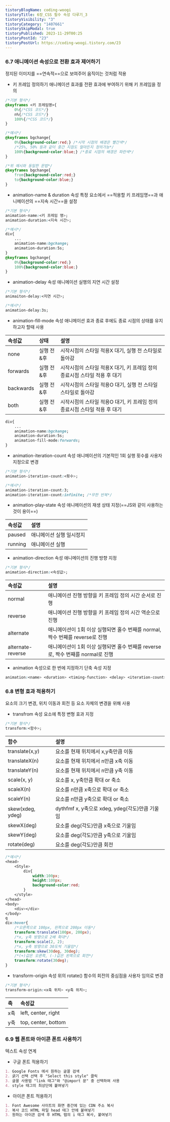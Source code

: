 ```yaml
---
tistoryBlogName: coding-woogi
tistoryTitle: 6장_CSS 필수 속성 다루기_3
tistoryVisibility: "3"
tistoryCategory: "1407661"
tistorySkipModal: true
tistoryPublished: 2023-11-29T00:25
tistoryPostId: "23"
tistoryPostUrl: https://coding-woogi.tistory.com/23
---
```

### 6.7 애니메이션 속성으로 전환 효과 제어하기
정지된 이미지를 ==연속적==으로 보여주어 움직이는 것처럼 적용

- 키 프레임 정의하기
애니메이션 효과를 전환 효과에 부여하기 위해 키 프레임을 정의
```CSS
/*기본 형식*/
@keyframes <키 프레임명>{
	0%{/*CSS 코드*/}
	n%{/*CSS 코드*/}
	100%{/*CSS 코드*/}
}

/*예시*/
@keyframes bgchange{
	0%{background-color:red;} /*시작 시점의 배경은 빨간색*/
	/*25%, 50% 등과 같이 중간 지점도 얼마든지 정의가능*/
	100%{background-color:blue;} /*종료 시점의 배경은 파란색*/
}

/*위 예시와 동일한 문법*/
@keyframes bgchange{
	from{background-color:red;}
	to{background-color:blue;}
}
```

- animation-name & duration 속성
특정 요소에서 ==적용할 키 프레임명==과 애니메이션의 ==지속 시간==을 설정
```CSS
/*기본 형식*/
animation-name:<키 프레임 명>;
animation-duration:<지속 시간>;

/*예시*/
div{
	...
	animation-name:bgchange;
	animation-duration:5s;
}
@keyframes bgchange{
	0%{background-color:red;}
	100%{background-color:blue;}
}
```

- animation-delay 속성
애니메이션 실행의 지연 시간 설정
```CSS
/*기본 형식*/
animaiton-delay:<지연 시간>;

/*예시*/
animation-delay:3s;
```

- animation-fill-mode 속성
애니메이션 효과 종료 후에도 종료 시점의 상태를 유지하고자 할때 사용

|   속성값   |  상태    |    설명  |
|:-----|:-----|:-----|
|  none    |   실행 전&후   |   시작시점의 스타일 적용X 대기, 실행 전 스타일로 돌아감   |
|   forwards   |  실행 전&후    |   시작시점의 스타일 적용X 대기, 키 프레임 정의 종료시점 스타일 적용 후 대기  |
|   backwards   |   실행 전&후   |   시작시점의 스타일 적용O 대기, 실행 전 스타일 스타일로 돌아감   |
|  both    |   실행 전&후   |  시작시점의 스타일 적용O 대기,  키 프레임 정의 종료시점 스타일 적용 후 대기  |

```CSS
div{
	...
	animation-name:bgchange;
	animation-duration:5s;
	animation-fill-mode:forwards;
}
```

- animation-iteration-count 속성
애니메이션의 기본적인 1회 실행 횟수를 사용자 지정으로 변경
```CSS
/*기본 형식*/
animation-iteration-count:<횟수>;

/*예시*/
animation-iteration-count:3;
animation-iteration-count:infinite; /*무한 반복*/
```

- animation-play-state 속성
애니메이션의 재생 상태 지정(==JS와 같이 사용하는 것이 용이==)

|   속성값   |   설명   |
|:-----|:-----|
|   paused   |  애니메이션 실행 일시정지   |
|   running   |   애니메이션 실행   |

- animation-direction 속성
애니메이션의 진행 방향 지정
```CSS
/*기본 형식*/
animation-direction:<속성값>;
```

|  속성값    |    설명  |
|:-----|:-----|
|   normal   |  애니메이션 진행 방향을 키 프레임 정의 시간 순서로 진행    |
|   reverse   |  애니메이션 진행 방향을 키 프레임 정의 시간 역순으로 진행    |
|   alternate   |   애니메이션이 1회 이상 실행되면 홀수 번째를 normal, 짝수 번째를 reverse로 진행   |
|   alternate-reverse   |   애니메이션이 1회 이상 실행되면 홀수 번째를 reverse로, 짝수 번째를 normal로 진행   |

- animation 속성으로 한 번에 지정하기
단축 속성 지정
```CSS
animation:<name> <duration> <timing-function> <delay> <iteration-count>    <direction> <fill-mode> <play-state>;
```

### 6.8 변형 효과 적용하기
요소의 크기 변경, 위치 이동과 회전 등 요소 자체의 변경을 위해 사용

- transfrom 속성
요소에 특정 변형 효과 지정
```CSS
/*기본 형식*/
transform:<함수>;
```

|   함수   |   설명   |
|:-----|:-----|
|  translate(x,y)   |   요소를 현재 위치에서 x,y축만큼 이동   |
|   translateX(n)   |   요소를 현재 위치에서 n만큼 x축 이동   |
|  translateY(n)    |   요소를 현재 위치에서 n만큼 y축 이동   |
|    scale(x, y)  |  요소를 x, y축만큼 확대 or 축소    |
|scaleX(n)|요소를 n만큼 x축으로 확대 or 축소|
|scaleY(n)|요소를 n만큼 y축으로 확대 or 축소|
|skew(xdeg, ydeg)|dythfmf x, y축으로 xdeg, ydeg(각도)만큼 기울임|
|skewX(deg)|요소를 deg(각도)만큼 x축으로 기울임|
|skewY(deg)|요소를 deg(각도)만큼 y축으로 기울임|
|rotate(deg)|요소를 deg(각도)만큼 회전|

```CSS
/*예시*/
<head>
	<Style>
		div{
			width:100px;
			height:100px;
			background-color:red;
		}
	</style>
</head>
<body>
	<div></div>
</body>
q
div:hover{
	/*오른쪽으로 100px, 왼쪽으로 200px 이동*/
	transform:translate(100px, 200px);
	/*x, y축 방향으로 2배 확대*/
	transform:scale(2, 2);
	/*x, y축 방향으로 30도씩 기울임*/
	transform:skew(30deg, 30deg); 
	/*(+)값은 오른쪽, (-)값은 왼쪽으로 회전*/
	transform:rotate(30deg);
}
```

- transform-origin 속성
위의 rotate() 함수의 회전의 중심점을 사용자 임의로 변경
```CSS
/*기본 형식*/
transform-origin:<x축 위치> <y축 위치>;
```

|  축    |   속성값   |
|:-----|:-----|
|  x축  |   left, center, right   |
|   y축   |  top, center, bottom    |


### 6.9 웹 폰트와 아이콘 폰트 사용하기
텍스트 속성 연계

- 구글 폰트 적용하기
```MarkDown
1. Google Fonts 에서 원하는 글꼴 검색
2. 굵기 선택 선택 후 "Select this style" 클릭
3. 글꼴 사용법 "link 태그"와 "@import 문" 중 선택하여 사용
4. style 태그의 최상단에 붙여넣기
```

- 아이콘 폰트 적용하기
```MarkDown
1. Font Awesome 사이트의 화면 중간에 있는 CDN 주소 복사
2. 복사 코드 HTML 파일 head 태그 안에 붙여넣기
3. 원하는 아이콘 검색 후 HTML 탭의 i 태그 복사, 붙여넣기
```


